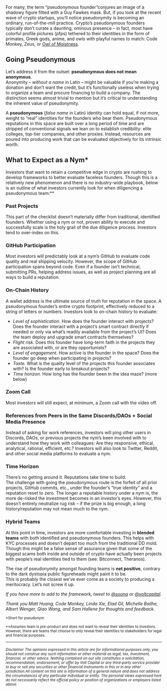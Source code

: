 For many, the term “pseudonymous founder”conjures an image of a shadowy figure fitted with a Guy Fawkes mask. But, if you look at the recent wave of crypto startups, you’ll notice pseudonymity is becoming an ordinary, run-of-the-mill practice. Crypto’s pseudonymous founders typically don’t curate a daunting, ominous presence – in fact, most have colorful profile pictures (pfps) tethered to their identities in the form of primates, Greek gods, anime, and owls with playful names to match: Code Monkey, Zeus, or [Owl of Moistness](https://x.com/OwlOfMoistness).


## Going Pseudonymous

Let’s address it from the outset: **pseudonymous does not mean anonymous**.  
Anonymity – *without a name* in Latin – might be valuable if you’re making a donation and don’t want the credit, but it’s functionally useless when trying to organize a team and procure financing to build a company. The distinction seems almost trivial to mention but it’s critical to understanding the inherent value of pseudonymity.

A **pseudonymous** (*false name* in Latin) identity can hold equal, if not more, weight to “real” identities for the founders who bear them. Pseudonymous reputations in this space are built over a long period of time and are stripped of conventional signals we lean on to establish credibility: elite colleges, top-tier companies, and other proxies. Instead, resources are poured into producing work that can be evaluated objectively for its intrinsic worth.

## What to Expect as a Nym*

Investors that want to retain a competitive edge in crypto are rushing to develop frameworks to better evaluate faceless founders. Though this is a relatively new phenomenon and there is no industry-wide playbook, below is an outline of what investors currently look for when diligencing a pseudonymous team:**

### Past Projects  
This part of the checklist doesn’t materially differ from traditional, identified founders. Whether using a nym or not, proven ability to execute and successfully scale is the holy grail of the due diligence process. Investors tend to over-index on this.

### GitHub Participation  
Most investors will predictably look at a nym’s GitHub to evaluate code quality and real shipping velocity. However, the scope of GitHub participation spans beyond code. Even if a founder isn’t technical, submitting PRs, helping address issues, as well as project planning are all ways to build a reputation.

### On-Chain History  
A wallet address is the ultimate source of truth for reputation in the space. A pseudonymous founder’s entire crypto footprint, effectively reduced to a string of letters or numbers. Investors look to on-chain history to evaluate:

- *Level of sophistication.* How does the founder interact with projects? Does the founder interact with a project’s smart contract directly if needed or only via what’s readily available from the project’s UI? Does the team deploy and upgrade smart contracts themselves?
- *Flight risk.* Does this founder have long-term faith in the projects they are associated with, or are they opportunists?
- *Level of engagement.* How active is the founder in the space? Does the founder go deep when participating in projects?
- *Taste.* What is the quality level of the projects this founder associates with? Is the founder early to breakout projects?
- *Time horizon.* How long has the founder been in the idea maze? (more below)

### Zoom Call  
Most investors will still expect, at minimum, a Zoom call with the video off.

### References from Peers in the Same Discords/DAOs + Social Media Presence  
Instead of asking for work references, investors will ping other users in Discords, DAOs, or previous projects the nym’s been involved with to understand how they work with colleagues: Are they responsive, ethical, analytical, rational, efficient, etc.? Investors will also look to Twitter, Reddit, and other social media platforms to evaluate a nym.

### Time Horizon  
There’s no getting around it. Reputations take time to build.  
The challenge with going the pseudonymous route is the forfeit of all prior projects, GitHub commits, etc., under the founder’s “true identity” and a reputation reset to zero. The longer a reputable history under a nym is, the more de-risked the investment becomes in an investor’s eyes. However, this doesn’t entirely neutralize rug risk – if the prize is big enough, a long history/reputation may not mean much to the nym.

### Hybrid Teams  
At this point in time, investors are more comfortable investing in **blended teams** with both identified and pseudonymous founders. This helps with KYC processes and doesn’t depart too much from the traditional DD mold.  
Though this might be a false sense of assurance given that some of the biggest scams both inside and outside of crypto have actually been projects with people’s real identities tied to them (see: Bitconnect, Theranos).


The rise of pseudonymity amongst founding teams is **net positive**, contrary to the dark dystopia public figureheads might paint it to be.  
This is probably the closest we’ve ever come as a society to producing a meritocracy. Let’s not screw it up.


*If you have more to add to the framework, tweet to [@soona](https://twitter.com/soona) or [@voltcapital](https://twitter.com/voltcapital).*

*Thank you Matt Huang, Code Monkey, Linda Xie, Elad Gil, Michelle Bailhe, Albert Wenger, Qiao Wang, and Sam Hallene for thoughts and feedback.*


<small>\*Short for pseudonym</small>

<small>\*\*Assumes team is pre-product and does not want to reveal their identities to investors. However, there are teams that choose to only reveal their identities to stakeholders for legal and financial purposes.</small>

---

<small>*Disclaimer*</small>
<small>*The opinions expressed in this article are for informational purposes only, you should not construe any such information or other material as legal, tax, investment, financial, or other advice. Nothing contained on our site constitutes a solicitation, recommendation, endorsement, or offer by Volt Capital or any third-party service provider to buy or sell any securities or other financial instruments in this or in any other jurisdiction.All content on this site is information of a general nature and does not address the circumstances of any particular individual or entity. The personal views expressed here do not necessarily reflect the official policy or position of organizations or employers listed above.* </small>
